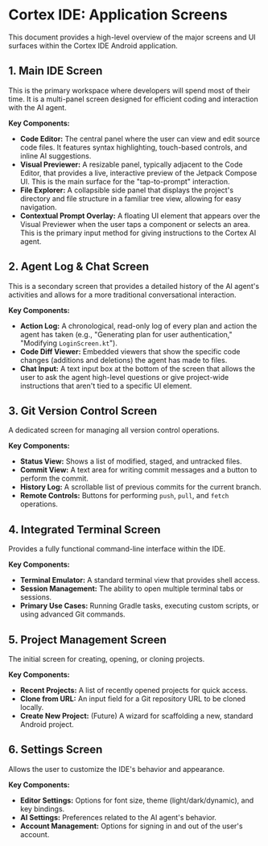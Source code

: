 # Cortex IDE: Application Screens

This document provides a high-level overview of the major screens and UI surfaces within the Cortex IDE Android application.

## 1. Main IDE Screen
This is the primary workspace where developers will spend most of their time. It is a multi-panel screen designed for efficient coding and interaction with the AI agent.

**Key Components:**
-   **Code Editor:** The central panel where the user can view and edit source code files. It features syntax highlighting, touch-based controls, and inline AI suggestions.
-   **Visual Previewer:** A resizable panel, typically adjacent to the Code Editor, that provides a live, interactive preview of the Jetpack Compose UI. This is the main surface for the "tap-to-prompt" interaction.
-   **File Explorer:** A collapsible side panel that displays the project's directory and file structure in a familiar tree view, allowing for easy navigation.
-   **Contextual Prompt Overlay:** A floating UI element that appears over the Visual Previewer when the user taps a component or selects an area. This is the primary input method for giving instructions to the Cortex AI agent.

## 2. Agent Log & Chat Screen
This is a secondary screen that provides a detailed history of the AI agent's activities and allows for a more traditional conversational interaction.

**Key Components:**
-   **Action Log:** A chronological, read-only log of every plan and action the agent has taken (e.g., "Generating plan for user authentication," "Modifying `LoginScreen.kt`").
-   **Code Diff Viewer:** Embedded viewers that show the specific code changes (additions and deletions) the agent has made to files.
-   **Chat Input:** A text input box at the bottom of the screen that allows the user to ask the agent high-level questions or give project-wide instructions that aren't tied to a specific UI element.

## 3. Git Version Control Screen
A dedicated screen for managing all version control operations.

**Key Components:**
-   **Status View:** Shows a list of modified, staged, and untracked files.
-   **Commit View:** A text area for writing commit messages and a button to perform the commit.
-   **History Log:** A scrollable list of previous commits for the current branch.
-   **Remote Controls:** Buttons for performing `push`, `pull`, and `fetch` operations.

## 4. Integrated Terminal Screen
Provides a fully functional command-line interface within the IDE.

**Key Components:**
-   **Terminal Emulator:** A standard terminal view that provides shell access.
-   **Session Management:** The ability to open multiple terminal tabs or sessions.
-   **Primary Use Cases:** Running Gradle tasks, executing custom scripts, or using advanced Git commands.

## 5. Project Management Screen
The initial screen for creating, opening, or cloning projects.

**Key Components:**
-   **Recent Projects:** A list of recently opened projects for quick access.
-   **Clone from URL:** An input field for a Git repository URL to be cloned locally.
-   **Create New Project:** (Future) A wizard for scaffolding a new, standard Android project.

## 6. Settings Screen
Allows the user to customize the IDE's behavior and appearance.

**Key Components:**
-   **Editor Settings:** Options for font size, theme (light/dark/dynamic), and key bindings.
-   **AI Settings:** Preferences related to the AI agent's behavior.
-   **Account Management:** Options for signing in and out of the user's account.
